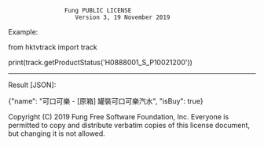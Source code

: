                     Fung PUBLIC LICENSE
                       Version 3, 19 November 2019

Example:


from hktvtrack import track

print(track.getProductStatus('H0888001_S_P10021200'))

*********************************************************
Result [JSON]:

{"name": "可口可樂 - [原箱] 罐裝可口可樂汽水", "isBuy": true}


 Copyright (C) 2019 Fung Free Software Foundation, Inc. 
 Everyone is permitted to copy and distribute verbatim copies
 of this license document, but changing it is not allowed.


